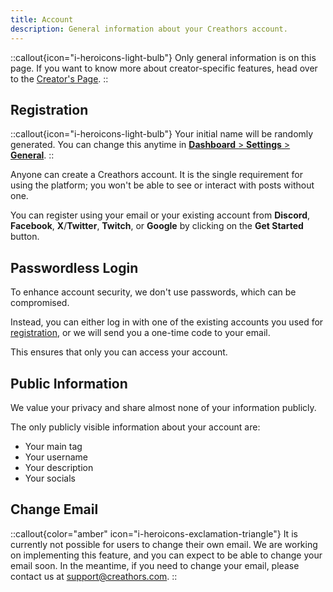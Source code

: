 ```yaml
---
title: Account
description: General information about your Creathors account.
---
```


::callout{icon="i-heroicons-light-bulb"}
Only general information is on this page. If you want to know more about creator-specific features, head over to the [Creator's Page](/creators/account).
::

## Registration

::callout{icon="i-heroicons-light-bulb"}
Your initial name will be randomly generated. You can change this anytime in [**Dashboard** > **Settings** > **General**](https://dashboard.creathors.com/settings).
::

Anyone can create a Creathors account. It is the single requirement for using the platform; you won't be able to see or interact with posts without one.

You can register using your email or your existing account from **Discord**, **Facebook**, **X**/**Twitter**, **Twitch**, or **Google** by clicking on the **Get Started** button.

## Passwordless Login

To enhance account security, we don't use passwords, which can be compromised.

Instead, you can either log in with one of the existing accounts you used for [registration](#registration), or we will send you a one-time code to your email.

This ensures that only you can access your account.

## Public Information

We value your privacy and share almost none of your information publicly.

The only publicly visible information about your account are:

- Your main tag
- Your username
- Your description
- Your socials

## Change Email

::callout{color="amber" icon="i-heroicons-exclamation-triangle"}
It is currently not possible for users to change their own email. We are working on implementing this feature, and you can expect to be able to change your email soon. In the meantime, if you need to change your email, please contact us at <support@creathors.com>.
::
